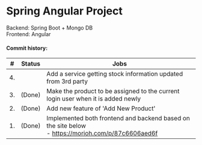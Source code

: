 # Spring Angular Project

Backend:  Spring Boot + Mongo DB <br>
Frontend: Angular

#### Commit history:

| #   | Status | Jobs  |
| --- |:------:| ----- |
| 4.  |        | Add a service getting stock information updated from 3rd party |
| 3.  | (Done) | Make the product to be assigned to the current login user when it is added newly |
| 2.  | (Done) | Add new feature of 'Add New Product' |
| 1.  | (Done) | Implemented both frontend and backend based on the site below <br> - https://morioh.com/p/87c6606aed6f |

